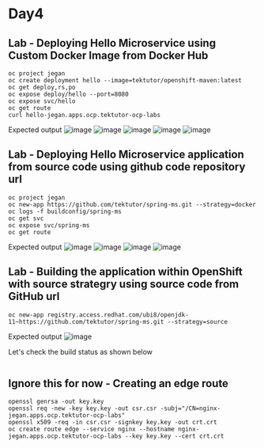 # Day4

## Lab - Deploying Hello Microservice using Custom Docker Image from Docker Hub
```
oc project jegan
oc create deployment hello --image=tektutor/openshift-maven:latest
oc get deploy,rs,po
oc expose deploy/hello --port=8080
oc expose svc/hello
oc get route
curl hello-jegan.apps.ocp.tektutor-ocp-labs
```

Expected output
![image](https://github.com/tektutor/openshift-nov-2023/assets/12674043/95354aa7-3230-4da0-8a71-849b3cad8c85)
![image](https://github.com/tektutor/openshift-nov-2023/assets/12674043/af063a56-bb90-4cae-9e95-ce76dc520f11)
![image](https://github.com/tektutor/openshift-nov-2023/assets/12674043/f73c4d39-d6fd-4679-9b65-0d50282c1e39)
![image](https://github.com/tektutor/openshift-nov-2023/assets/12674043/3fabdcc6-3e0f-4047-9e89-8390eb233089)
![image](https://github.com/tektutor/openshift-nov-2023/assets/12674043/8aa8005a-4179-4dd3-b1d7-4bc425e01c07)


## Lab - Deploying Hello Microservice application from source code using github code repository url
```
oc project jegan
oc new-app https://github.com/tektutor/spring-ms.git --strategy=docker
oc logs -f buildconfig/spring-ms
oc get svc 
oc expose svc/spring-ms
oc get route
```

Expected output
![image](https://github.com/tektutor/openshift-nov-2023/assets/12674043/bc92c9b0-585c-4277-b365-d9c536eff4a6)
![image](https://github.com/tektutor/openshift-nov-2023/assets/12674043/bef74028-2e38-494a-a583-bee98901bdfa)
![image](https://github.com/tektutor/openshift-nov-2023/assets/12674043/1efb944f-8316-4391-b8e4-0cb83429fd94)
![image](https://github.com/tektutor/openshift-nov-2023/assets/12674043/59b67334-704c-4681-9767-47694ae70404)


## Lab - Building the application within OpenShift with source strategry using source code from GitHub url
```
oc new-app registry.access.redhat.com/ubi8/openjdk-11~https://github.com/tektutor/spring-ms.git --strategy=source
```

Expected output
![image](https://github.com/tektutor/openshift-nov-2023/assets/12674043/e0b7ba66-9bd4-47e9-b6c5-314d129e82ae)

Let's check the build status as shown below
```

```


## Ignore this for now - Creating an edge route
```
openssl genrsa -out key.key
openssl req -new -key key.key -out csr.csr -subj="/CN=nginx-jegan.apps.ocp.tektutor-ocp-labs"
openssl x509 -req -in csr.csr -signkey key.key -out crt.crt
oc create route edge --service nginx --hostname nginx-jegan.apps.ocp.tektutor-ocp-labs --key key.key --cert crt.crt
```
